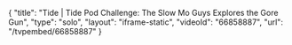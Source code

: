 {
    "title": "Tide | Tide Pod Challenge: The Slow Mo Guys Explores the Gore Gun",
    "type": "solo",
    "layout": "iframe-static",
    "videoId": "66858887",
    "url": "\/tvpembed\/66858887"
}